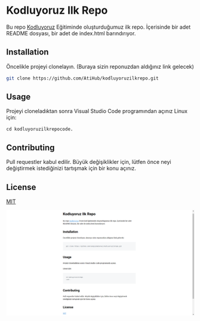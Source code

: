 # Kodluyoruz Ilk Repo
Bu repo [Kodluyoruz](https://www.kodluyoruz.org) Eğitiminde oluşturduğumuz ilk repo. İçerisinde bir adet README dosyası, bir adet de index.html barındırıyor.
## Installation
Öncelikle projeyi clonelayın. (Buraya sizin reponuzdan aldığınız link gelecek)
```bash 
git clone https://github.com/AtiHub/kodluyoruzilkrepo.git
```  
## Usage
Projeyi cloneladıktan sonra Visual Studio Code programından açınız
Linux için:
```linux
cd kodluyoruzilkrepocode.
```
## Contributing
Pull requestler kabul edilir. Büyük değişiklikler için, lütfen önce neyi değiştirmek istediğinizi tartışmak için bir konu açınız.
## License
[MIT](https://choosealicense.com/licenses/mit/)

![markdown](markdown.png)
